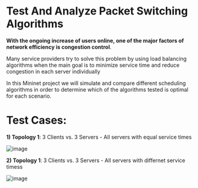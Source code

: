 # Test And Analyze Packet Switching Algorithms

**With the ongoing increase of users online, one of the major factors of network efficiency is congestion control**.

Many service providers try to solve this problem by using load balancing algorithms when the main goal is to minimize service time and reduce congestion in each server individually

In this Mininet project we will simulate and compare different scheduling algorithms in order to determine which of the algorithms tested is optimal for each scenario.

# Test Cases:

**1) Topology 1**: 3 Clients vs. 3 Servers - All servers with equal service times

![image](https://user-images.githubusercontent.com/92316457/185902828-b7ac0242-f850-4b9a-b4b2-33afce5b8190.png)


**2) Topology 1**: 3 Clients vs. 3 Servers - All servers with differnet service timess

![image](https://user-images.githubusercontent.com/92316457/185903023-571d4603-424b-49b7-a249-0007f099c9da.png)
